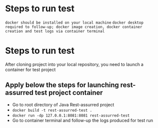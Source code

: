 # Steps to run test
```docker should be installed on your local machine```
```docker desktop required to follow-up; docker image creation, docker container creation and test logs via container terminal```

# Steps to run test
After cloning project into your local repository, you need
to launch a container for test project

## Apply below the steps for launching rest-assurred test project container
- Go to root directory of Java Rest-assurred project
- ```docker build -t rest-assurred-test .```
- ```docker run -dp 127.0.0.1:8081:8081 rest-assurred-test```
- Go to container terminal and follow-up the logs produced for test run
